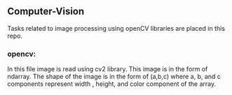 ## Computer-Vision
Tasks related to image processing using openCV libraries are placed in this repo. 
### opencv:
In this file image is read using cv2 library. This image is in the form of ndarray. The shape of the image is in the form of (a,b,c) where a, b, and c components represent width , height, and color component of the array. 

